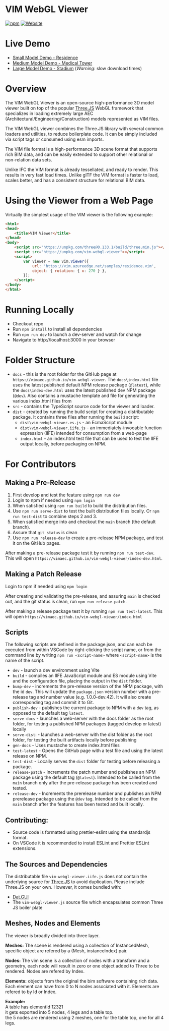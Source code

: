# VIM WebGL Viewer 
[![npm](https://img.shields.io/npm/v/vim-webgl-viewer)](https://npmjs.com/package/vim-webgl-viewer)
[![Website](https://img.shields.io/website?url=https%3A%2F%2Fvimaec.github.io%2Fvim-webgl-viewer)](https://vimaec.github.io/vim-webgl-viewer/)

# Live Demo

* [Small Model Demo - Residence](https://vimaec.github.io/vim-webgl-viewer)
* [Medium Model Demo - Medical Tower](https://vimaec.github.io/vim-webgl-viewer?model=https://vim.azureedge.net/samples/skanska.vim)
* [Large Model Demo - Stadium](https://vimaec.github.io/vim-webgl-viewer?model=https://vim.azureedge.net/samples/stadium.vim) (*Warning*: slow download times)

# Overview

The VIM WebGL Viewer is an open-source high-performance 3D model viewer built on top of the popular 
[Three.JS](https://threejs.org) WebGL framework that specializes
in loading extremely large AEC (Architectural/Engineering/Construction)
models represented as VIM files.

The VIM WebGL viewer combines the Three.JS library with several common loaders and utilities, to reduce boilerplate code. It can be simply included via script tags or consumed using esm imports.

The VIM file format is a high-performance 3D scene format that supports rich BIM data, and can be easily extended to support 
other relational or non-relation data sets. 

Unlike IFC the VIM format is already tessellated, and ready to render. This results in very fast load times. Unlike glTF the VIM format is faster to load, scales better, and has a consistent structure for relational BIM data.

# Using the Viewer from a Web Page

Virtually the simplest usage of the VIM viewer is the following example: 

```html
<html>
<head>
    <title>VIM Viewer</title>
</head>
<body>
    <script src="https://unpkg.com/three@0.133.1/build/three.min.js"></script>
    <script src="https://unpkg.com/vim-webgl-viewer"></script>
    <script>
        var viewer = new vim.Viewer({
            url: 'https://vim.azureedge.net/samples/residence.vim',
            object: { rotation: { x: 270 } },
        });
    </script> 
</body>
</html>
```

# Running Locally

* Checkout repo
* Run `npm install` to install all dependencies
* Run `npm run dev` to launch a dev-server and watch for change 
* Navigate to http://localhost:3000 in your browser

# Folder Structure

* `docs` - this is the root folder for the GitHub page at `https://vimaec.github.io/vim-webgl-viewer`. The `docs\index.html` file uses 
the latest published default NPM release package (`@latest`), while the `docs\index-dev.html` uses the latest published dev NPM package (`@dev`). Also contains a mustache template and file for generating the various index.html files from 
* `src` - contains the TypeScript source code for the viewer and loader. 
* `dist` - created by running the build script for creating a 
distributable package. It contains three files after running the `build` script:
  * `dist\vim-webgl-viewer.es.js` - an EcmaScript module 
  * `dist\vim-webgl-viewer.iife.js` - an immediately-invocable function expression (IIFE) intended for consumption from a web-page
  * `index.html` - an index.html test file that can be used to test the IIFE output locally, before packaging on NPM. 

# For Contributors

## Making a Pre-Release

1. First develop and test the feature using `npm run dev`
2. Login to npm if needed using `npm login`
2. When satisfied using `npm run build` to build the distribution files.
3. Use `npm run serve-dist` to test the built distribution files locally. Or `npm run test-dist` to combine steps 2 and 3. 
4. When satisfied merge into and checkout the `main` branch (the default branch). 
5. Assure that `git status` is clean 
6. Use `npm run release-dev` to create a pre-release NPM package, and test it on the GitHub pages. 

After making a pre-release package test it by running `npm run test-dev`. This will open `https://vimaec.github.io/vim-webgl-viewer/index-dev.html`.

## Making a Patch Release
Login to npm if needed using `npm login`  

After creating and validating the pre-release, and assuring `main` is checked out, and the git status is clean, run `npm run release-patch`. 

After making a release package test it by running `npm run test-latest`. This will open `https://vimaec.github.io/vim-webgl-viewer/index.html`

## Scripts

The following scripts are defined in the package.json, and can each be 
executed from within VSCode by right-clicking the script name, or from the 
command line by writing `npm run <script-name>` where `<script-name>` is the name of the script. 

* `dev` - launch a dev environment using Vite
* `build` - compiles an IIFE JavaScript module and ES module using Vite and the configuration file, placing the output in the `dist` folder. 
* `bump-dev` - increments the pre-release version of the NPM package, with the id `dev`. This will update the `package.json` version number with a pre-release tag and number value (e.g. 1.0.0-dev.42). It will also create  corresponding tag and commit it to Git.
* `publish-dev` - publishes the current package to NPM with a `dev` tag, as opposed to the default tag `latest`.
* `serve-docs` - launches a web-server with the docs folder as the root folder, for testing a published NPM packages (tagged develop or latest) locally
* `serve-dist`: - launches a web-server with the dist folder as the root folder, for testing the built artifacts locally before publishing 
* `gen-docs` - Uses mustache to create index.html files
* `test-latest` - Opens the GitHub page with a test file and using the latest release on NPM. 
* `test-dist` - Locally serves the `dist` folder for testing before releasing a package.  
* `release-patch` - Increments the patch number and publishes an NPM package using the default tag (`@latest`). Intended to be called from the `main` branch only after the pre-release package has been created and tested.
* `release-dev` - Increments the prerelease number and publishes an NPM prerelease package using the `@dev` tag. Intended to be called from the `main` branch after the features has been tested and built locally. 

## Contributing:

* Source code is formatted using prettier-eslint using the standardjs format.
* On VSCode it is recommended to install ESLint and Prettier ESLint extensions.

## The Sources and Dependencies

The distributable file `vim-webgl-viewer.iife.js` does not contain the underlying source for [Three.JS](https://threejs.org) to avoid duplication. Please include Three.JS on your own. However, it comes bundled with:

* [Dat.GUI](https://github.com/dataarts/dat.gui)
* The `vim-webgl-viewer.js` source file which encapsulates common Three JS boiler plate

## Meshes, Nodes and Elements  
The viewer is broadly divided into three layer.  

**Meshes:** The scene is rendered using a collection of InstancedMesh, specific object are refered by a (Mesh, instanceIndex) pair.  

**Nodes:** The vim scene is a collection of nodes with a transform and a geometry, each node will result in zero or one object added to Three to be rendered. Nodes are refered by Index.  

**Elements:** objects from the original the bim software containing rich data. Each element can have from 0 to N nodes associated with it. Elements are refered to by Id or Index.  

**Example:**  
A table has elementId 12321  
it gets exported into 5 nodes, 4 legs and a table top.  
the 5 nodes are rendered using 2 meshes, one for the table top, one for all 4 legs.  



